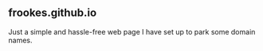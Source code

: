 frookes.github.io
-----------------

Just a simple and hassle-free web page I have set up to park some domain names.
